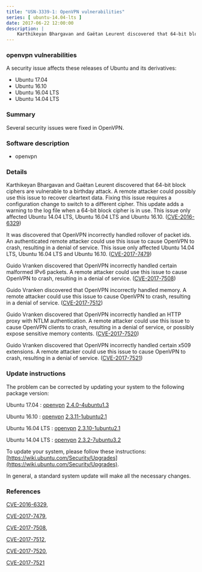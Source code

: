 ```yaml
---
title: "USN-3339-1: OpenVPN vulnerabilities"
series: [ ubuntu-14.04-lts ]
date: 2017-06-22 12:00:00
description: |
    Karthikeyan Bhargavan and Gaëtan Leurent discovered that 64-bit block ciphers are vulnerable to a birthday attack. A remote attacker could possibly use this issue to recover cleartext data. Fixing this issue requires a configuration change to switch to a different cipher. This update adds a warning to the log file when a 64-bit block cipher is in use. This issue only affected Ubuntu 14.04 LTS, Ubuntu 16.04 LTS and Ubuntu 16.10. ([CVE-2016-6329](http://people.ubuntu.com/~ubuntu-security/cve/CVE-2016-6329))
--- 
```

 
### openvpn vulnerabilities

A security issue affects these releases of Ubuntu and its derivatives:

* Ubuntu 17.04
* Ubuntu 16.10
* Ubuntu 16.04 LTS
* Ubuntu 14.04 LTS

### Summary

Several security issues were fixed in OpenVPN. 

### Software description

* openvpn 

### Details

Karthikeyan Bhargavan and Gaëtan Leurent discovered that 64-bit block ciphers are vulnerable to a birthday attack. A remote attacker could possibly use this issue to recover cleartext data. Fixing this issue requires a configuration change to switch to a different cipher. This update adds a warning to the log file when a 64-bit block cipher is in use. This issue only affected Ubuntu 14.04 LTS, Ubuntu 16.04 LTS and Ubuntu 16.10. ([CVE-2016-6329](http://people.ubuntu.com/~ubuntu-security/cve/CVE-2016-6329))

It was discovered that OpenVPN incorrectly handled rollover of packet ids. An authenticated remote attacker could use this issue to cause OpenVPN to crash, resulting in a denial of service. This issue only affected Ubuntu 14.04 LTS, Ubuntu 16.04 LTS and Ubuntu 16.10. ([CVE-2017-7479](http://people.ubuntu.com/~ubuntu-security/cve/CVE-2017-7479))

Guido Vranken discovered that OpenVPN incorrectly handled certain malformed IPv6 packets. A remote attacker could use this issue to cause OpenVPN to crash, resulting in a denial of service. ([CVE-2017-7508](http://people.ubuntu.com/~ubuntu-security/cve/CVE-2017-7508))

Guido Vranken discovered that OpenVPN incorrectly handled memory. A remote attacker could use this issue to cause OpenVPN to crash, resulting in a denial of service. ([CVE-2017-7512](http://people.ubuntu.com/~ubuntu-security/cve/CVE-2017-7512))

Guido Vranken discovered that OpenVPN incorrectly handled an HTTP proxy with NTLM authentication. A remote attacker could use this issue to cause OpenVPN clients to crash, resulting in a denial of service, or possibly expose sensitive memory contents. ([CVE-2017-7520](http://people.ubuntu.com/~ubuntu-security/cve/CVE-2017-7520))

Guido Vranken discovered that OpenVPN incorrectly handled certain x509 extensions. A remote attacker could use this issue to cause OpenVPN to crash, resulting in a denial of service. ([CVE-2017-7521](http://people.ubuntu.com/~ubuntu-security/cve/CVE-2017-7521))

### Update instructions

The problem can be corrected by updating your system to the following package version:

Ubuntu 17.04
 : [openvpn](https://launchpad.net/ubuntu/+source/openvpn) <span> [2.4.0-4ubuntu1.3](https://launchpad.net/ubuntu/+source/openvpn/2.4.0-4ubuntu1.3) </span> 

Ubuntu 16.10
 : [openvpn](https://launchpad.net/ubuntu/+source/openvpn) <span> [2.3.11-1ubuntu2.1](https://launchpad.net/ubuntu/+source/openvpn/2.3.11-1ubuntu2.1) </span> 

Ubuntu 16.04 LTS
 : [openvpn](https://launchpad.net/ubuntu/+source/openvpn) <span> [2.3.10-1ubuntu2.1](https://launchpad.net/ubuntu/+source/openvpn/2.3.10-1ubuntu2.1) </span> 

Ubuntu 14.04 LTS
 : [openvpn](https://launchpad.net/ubuntu/+source/openvpn) <span> [2.3.2-7ubuntu3.2](https://launchpad.net/ubuntu/+source/openvpn/2.3.2-7ubuntu3.2) </span> 

To update your system, please follow these instructions: [https://wiki.ubuntu.com/Security/Upgrades](https://wiki.ubuntu.com/Security/Upgrades).

In general, a standard system update will make all the necessary changes. 

### References

 [CVE-2016-6329](http://people.ubuntu.com/~ubuntu-security/cve/CVE-2016-6329), 

 [CVE-2017-7479](http://people.ubuntu.com/~ubuntu-security/cve/CVE-2017-7479), 

 [CVE-2017-7508](http://people.ubuntu.com/~ubuntu-security/cve/CVE-2017-7508), 

 [CVE-2017-7512](http://people.ubuntu.com/~ubuntu-security/cve/CVE-2017-7512), 

 [CVE-2017-7520](http://people.ubuntu.com/~ubuntu-security/cve/CVE-2017-7520), 

 [CVE-2017-7521](http://people.ubuntu.com/~ubuntu-security/cve/CVE-2017-7521)
 
